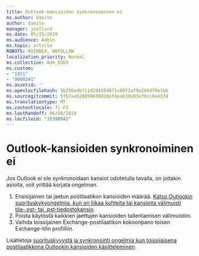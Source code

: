 ```yaml
---
title: Outlook-kansioiden synkronoiminen ei
ms.author: daeite
author: daeite
manager: joallard
ms.date: 05/15/2019
ms.audience: Admin
ms.topic: article
ROBOTS: NOINDEX, NOFOLLOW
localization_priority: Normal
ms.collection: Adm_O365
ms.custom:
- "1951"
- "9000241"
ms.assetid: ''
ms.openlocfilehash: 5b256edb711d194584871c8072af9a266479e1bb
ms.sourcegitcommit: 5fb7a4b28859690020efdea630d03e70cc0e6334
ms.translationtype: MT
ms.contentlocale: fi-FI
ms.lasthandoff: 06/28/2019
ms.locfileid: "35390042"
---
```

# <a name="outlook-not-synching-folders"></a>Outlook-kansioiden synkronoiminen ei

Jos Outlook ei ole synkronoidaan kansiot odotetulla tavalla, on joitakin asioita, voit yrittää korjata ongelman.

1. Ensisijainen tai jaetun postilaatikon kansioiden määrää. [Katso Outlookin suorituskykyongelmia, kun on liikaa kohteita tai kansioita välimuisti tila-.ost- tai .pst-tiedostokansio](https://support.microsoft.com/help/2768656).
2. Poista käytöstä kaikkien jaettujen kansioiden tallentamisen välimuistiin.
3. Vaihda toissijainen Exchange-postilaatikon kokoonpano toisen Exchange-tilin profiiliin.

Lisätietoja [suorituskyvystä ja synkronointi ongelmia kun toissijaisena postilaatikkona Outlookin kansioiden käsitteleminen](https://support.microsoft.com/help/3115602).
